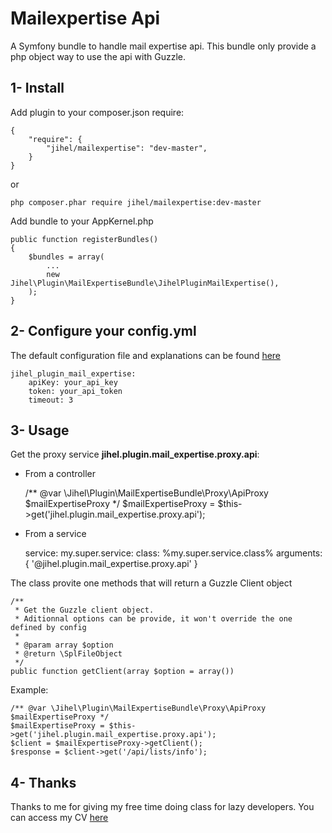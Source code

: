 Mailexpertise Api
=================

A Symfony bundle to handle mail expertise api.
This bundle only provide a php object way to use the api with Guzzle.


1- Install
----------

Add plugin to your composer.json require:

    {
        "require": {
            "jihel/mailexpertise": "dev-master",
        }
    }

or

    php composer.phar require jihel/mailexpertise:dev-master

Add bundle to your AppKernel.php

    public function registerBundles()
    {
        $bundles = array(
            ...
            new Jihel\Plugin\MailExpertiseBundle\JihelPluginMailExpertise(),
        );
    }


2- Configure your config.yml
----------------------------

The default configuration file and explanations can be found [here](doc/config.md)


    jihel_plugin_mail_expertise:
        apiKey: your_api_key
        token: your_api_token
        timeout: 3


3- Usage
--------

Get the proxy service **jihel.plugin.mail_expertise.proxy.api**:

- From a controller


    /** @var \Jihel\Plugin\MailExpertiseBundle\Proxy\ApiProxy $mailExpertiseProxy */
    $mailExpertiseProxy = $this->get('jihel.plugin.mail_expertise.proxy.api');

- From a service


    service:
        my.super.service:
            class: %my.super.service.class%
            arguments: { '@jihel.plugin.mail_expertise.proxy.api' }

The class provite one methods that will return a Guzzle Client object

    /**
     * Get the Guzzle client object.
     * Aditionnal options can be provide, it won't override the one defined by config 
     *
     * @param array $option
     * @return \SplFileObject
     */
    public function getClient(array $option = array())

Example:

    /** @var \Jihel\Plugin\MailExpertiseBundle\Proxy\ApiProxy $mailExpertiseProxy */
    $mailExpertiseProxy = $this->get('jihel.plugin.mail_expertise.proxy.api');
    $client = $mailExpertiseProxy->getClient();
    $response = $client->get('/api/lists/info');


4- Thanks
---------

Thanks to me for giving my free time doing class for lazy developers.
You can access my CV [here](http://www.joseph-lemoine.fr)

